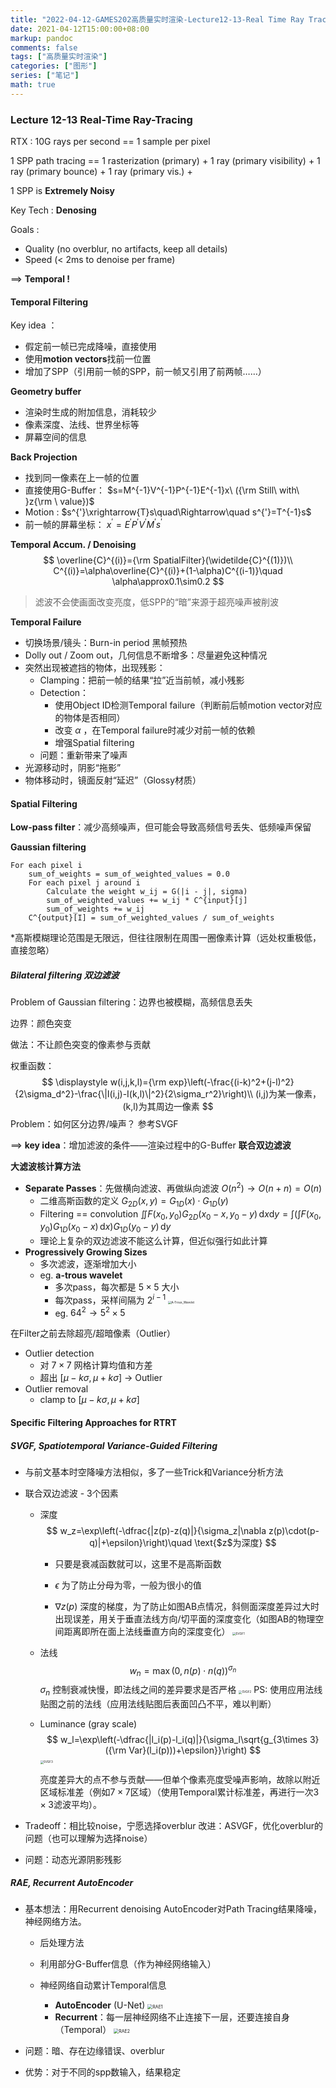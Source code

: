 ```yaml
---
title: "2022-04-12-GAMES202高质量实时渲染-Lecture12-13-Real Time Ray Tracing"
date: 2021-04-12T15:00:00+08:00
markup: pandoc
comments: false
tags: ["高质量实时渲染"]
categories: ["图形"]
series: ["笔记"]
math: true
---
```




### Lecture 12-13 Real-Time Ray-Tracing

RTX : 10G rays per second == 1 sample per pixel

1 SPP path tracing == 
	1 rasterization (primary) +
	1 ray (primary visibility) +
	1 ray (primary bounce) +
	1 ray (primary vis.) +

1 SPP is **Extremely Noisy**

Key Tech : **Denosing**

Goals : 
+ Quality (no overblur, no artifacts, keep all details)
+ Speed (< 2ms to denoise per frame)

==> **Temporal !**

#### Temporal Filtering

Key idea ：

+ 假定前一帧已完成降噪，直接使用
+ 使用**motion vectors**找前一位置
+ 增加了SPP（引用前一帧的SPP，前一帧又引用了前两帧……）

**Geometry buffer**

+ 渲染时生成的附加信息，消耗较少
+ 像素深度、法线、世界坐标等
+ 屏幕空间的信息

**Back Projection**

+ 找到同一像素在上一帧的位置
+ 直接使用G-Buffer： $s=M^{-1}V^{-1}P^{-1}E^{-1}x\ ({\rm Still\ with\ }z{\rm \ value})$
+ Motion : $s^{'}\xrightarrow{T}s\quad\Rightarrow\quad s^{'}=T^{-1}s$
+ 前一帧的屏幕坐标： $x^{'}=E^{'}P^{'}V^{'}M^{'}s^{'}$ 

**Temporal Accum. / Denoising**
$$
\overline{C}^{(i)}={\rm SpatialFilter}(\widetilde{C}^{(1)})\\
C^{(i)}=\alpha\overline{C}^{(i)}+(1-\alpha)C^{(i-1)}\quad \alpha\approx0.1\sim0.2
$$

> 滤波不会使画面改变亮度，低SPP的“暗”来源于超亮噪声被削波

**Temporal Failure**

+ 切换场景/镜头：Burn-in period 黑帧预热
+ Dolly out / Zoom out，几何信息不断增多：尽量避免这种情况
+ 突然出现被遮挡的物体，出现残影：
  + Clamping：把前一帧的结果“拉”近当前帧，减小残影
  + Detection：
    + 使用Object ID检测Temporal failure（判断前后帧motion vector对应的物体是否相同）
    + 改变 $\alpha$ ，在Temporal failure时减少对前一帧的依赖
    + 增强Spatial filtering
  + 问题：重新带来了噪声
+ 光源移动时，阴影“拖影”
+ 物体移动时，镜面反射“延迟”（Glossy材质）

#### Spatial Filtering

**Low-pass filter**：减少高频噪声，但可能会导致高频信号丢失、低频噪声保留

**Gaussian filtering**

```pseudocode
For each pixel i
	sum_of_weights = sum_of_weighted_values = 0.0
	For each pixel j around i
		Calculate the weight w_ij = G(|i - j|, sigma)
		sum_of_weighted_values += w_ij * C^{input}[j]
		sum_of_weights += w_ij
	C^{output}[I] = sum_of_weighted_values / sum_of_weights
```

*高斯模糊理论范围是无限远，但往往限制在周围一圈像素计算（远处权重极低，直接忽略）

##### Bilateral filtering 双边滤波

Problem of Gaussian filtering：边界也被模糊，高频信息丢失

边界：颜色突变

做法：不让颜色突变的像素参与贡献

权重函数：
$$
\displaystyle w(i,j,k,l)={\rm exp}\left(-\frac{(i-k)^2+(j-l)^2}{2\sigma_d^2}-\frac{\|I(i,j)-I(k,l)\|^2}{2\sigma_r^2}\right)\\
(i,j)为某一像素，(k,l)为其周边一像素
$$
Problem：如何区分边界/噪声？ 参考SVGF

==> **key idea**：增加滤波的条件——渲染过程中的G-Buffer **联合双边滤波**

**大滤波核计算方法**

+ **Separate Passes**：先做横向滤波、再做纵向滤波 $O(n^2)\to O(n+n)=O(n)$ 
  + 二维高斯函数的定义 $G_{2D}(x,y)=G_{1D}(x)\cdot G_{1D}(y)$ 
  + Filtering == convolution $\displaystyle\iint F(x_0,y_0)G_{2D}(x_0-x,y_0-y)\,\mathrm dx\mathrm dy=\int\left(\int F(x_0,y_0)G_{1D}(x_0-x)\,\mathrm dx\right)G_{1D}(y_0-y)\,\mathrm dy$ 
  + 理论上复杂的双边滤波不能这么计算，但近似强行如此计算
+ **Progressively Growing Sizes**
  + 多次滤波，逐渐增加大小
  + eg. **a-trous wavelet**
    + 多次pass，每次都是 $5\times 5$ 大小
    + 每次pass，采样间隔为 $2^{i-1}$ 
      <img src="/images/games202/A-Trous_Wavelet.jpg" alt="A-Trous_Wavelet" style="zoom: 33%;" />
    + eg. $64^2\to5^2\times5$ 

在Filter之前去除超亮/超暗像素（Outlier）

+ Outlier detection
  + 对 $7\times7$ 网格计算均值和方差
  + 超出 $[\mu-k\sigma,\mu+k\sigma]$ -> Outlier
+ Outlier removal
  + clamp to  $[\mu-k\sigma,\mu+k\sigma]$ 

#### Specific Filtering Approaches for RTRT

##### SVGF, Spatiotemporal Variance-Guided Filtering

+ 与前文基本时空降噪方法相似，多了一些Trick和Variance分析方法

+ 联合双边滤波 - 3个因素

  + 深度
    $$
    w_z=\exp\left(-\dfrac{|z(p)-z(q)|}{\sigma_z|\nabla z(p)\cdot(p-q)|+\epsilon}\right)\quad \text{$z$为深度}
    $$

    + 只要是衰减函数就可以，这里不是高斯函数

    + $\epsilon$ 为了防止分母为零，一般为很小的值

    + $\nabla z(p)$ 深度的梯度，为了防止如图AB点情况，斜侧面深度差异过大时出现误差，用关于垂直法线方向/切平面的深度变化（如图AB的物理空间距离即所在面上法线垂直方向的深度变化）
      <img src="/images/games202/SVGF1.png" alt="SVGF1" style="zoom: 33%;" />

  + 法线
    $$
    w_n=\max(0,n(p)\cdot n(q))^{\sigma_n}
    $$
    $\sigma_n$ 控制衰减快慢，即法线之间的差异要求是否严格
    <img src="/images/games202/SVGF2.png" alt="SVGF2" style="zoom: 33%;" />
    PS: 使用应用法线贴图之前的法线（应用法线贴图后表面凹凸不平，难以判断）
    
  + Luminance (gray scale)
    $$
    w_l=\exp\left(-\dfrac{|l_i(p)-l_i(q)|}{\sigma_l\sqrt{g_{3\times 3}({\rm Var}(l_i(p)))+\epsilon}}\right)
    $$
    <img src="/images/games202/SVGF3.png" alt="SVGF3" style="zoom: 33%;" />
    
    亮度差异大的点不参与贡献——但单个像素亮度受噪声影响，故除以附近区域标准差（例如$7\times7$区域）（使用Temporal累计标准差，再进行一次$3\times3$滤波平均）。

+ Tradeoff：相比较noise，宁愿选择overblur
  改进：ASVGF，优化overblur的问题（也可以理解为选择noise）
  
+ 问题：动态光源阴影残影

##### RAE, Recurrent AutoEncoder

+ 基本想法：用Recurrent denoising AutoEncoder对Path Tracing结果降噪，神经网络方法。

  + 后处理方法

  + 利用部分G-Buffer信息（作为神经网络输入）

  + 神经网络自动累计Temporal信息

    + **AutoEncoder** (U-Net)
      <img src="/images/games202/RAE1.jpg" alt="RAE1" style="zoom:50%;" />
    + **Recurrent**：每一层神经网络不止连接下一层，还要连接自身（Temporal）
      <img src="/images/games202/RAE2.jpg" alt="RAE2" style="zoom: 50%;" />
+ 问题：暗、存在边缘错误、overblur
+ 优势：对于不同的spp数输入，结果稳定





















